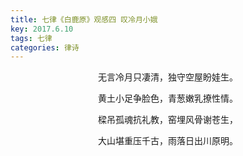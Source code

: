 ```yaml
---
title: 七律《白鹿原》观感四 叹冷月小娥
key: 2017.6.10
tags: 七律
categories: 律诗
---
```


<p align="center">无言冷月只凄清，独守空屋盼娃生。
</p>
<p align="center">黄土小足争脸色，青葱嫩乳撩性情。
</p>
<p align="center">樑吊孤魂抗礼教，窑埋风骨谢苍生，
</p>
<p align="center">大山堪重压千古，雨落日出川原明。
</p>
